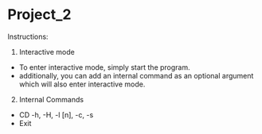 # Project_2
Instructions:
1. Interactive mode
- To enter interactive mode, simply start the program.
- additionally, you can add an internal command as an optional argument which will also enter interactive mode.
2. Internal Commands
- CD -h, -H, -l [n], -c, -s
- Exit